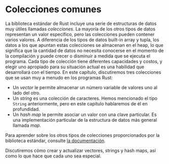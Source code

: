 # Colecciones comunes

La biblioteca estándar de Rust incluye una serie de estructuras de datos muy
útiles llamadas _colecciones_. La mayoría de los otros tipos de datos
representan un valor específico, pero las colecciones pueden contener varios
valores. A diferencia de los tipos de datos built-in array y tupla, los
datos a los que apuntan estas colecciones se almacenan en el heap, lo que
significa que la cantidad de datos no necesita conocerse en el momento de la
compilación y puede crecer o disminuir a medida que se ejecuta el programa. Cada
tipo de colección tiene diferentes capacidades y costos, y elegir uno
apropiado para su situación actual es una habilidad que desarrollará con el
tiempo. En este capítulo, discutiremos tres colecciones que se usan muy a menudo
en los programas Rust:

- Un _vector_ le permite almacenar un número variable de valores uno al lado del
  otro.
- Un _string_ es una colección de caracteres. Hemos mencionado el tipo `String`
  anteriormente, pero en este capítulo hablaremos de él en profundidad.
- Un _hash map_ le permite asociar un valor con una clave particular. Es una
  implementación particular de la estructura de datos más general llamada _map_.

Para aprender sobre los otros tipos de colecciones proporcionados por la
biblioteca estándar, consulte [la documentación][collections].

Discutiremos cómo crear y actualizar vectores, strings y hash maps, así como
lo que hace que cada uno sea especial.

[collections]: https://doc.rust-lang.org/std/collections/index.html
